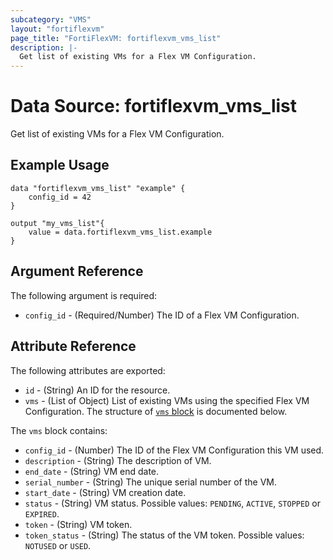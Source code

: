 ```yaml
---
subcategory: "VMS"
layout: "fortiflexvm"
page_title: "FortiFlexVM: fortiflexvm_vms_list"
description: |-
  Get list of existing VMs for a Flex VM Configuration.
---
```


# Data Source: fortiflexvm_vms_list
Get list of existing VMs for a Flex VM Configuration.

## Example Usage

```hcl
data "fortiflexvm_vms_list" "example" {
    config_id = 42
}

output "my_vms_list"{
    value = data.fortiflexvm_vms_list.example
}
```

## Argument Reference

The following argument is required:

* `config_id` - (Required/Number) The ID of a Flex VM Configuration.

## Attribute Reference

The following attributes are exported:

* `id` - (String) An ID for the resource.
* `vms` - (List of Object) List of existing VMs using the specified Flex VM Configuration. The structure of [`vms` block](#nestedatt--vms) is documented below.

<a id="nestedatt--vms"></a>
The `vms` block contains:

* `config_id` - (Number) The ID of the Flex VM Configuration this VM used.
* `description` - (String) The description of VM.
* `end_date` - (String) VM end date.
* `serial_number` - (String) The unique serial number of the VM.
* `start_date` - (String) VM creation date.
* `status` - (String) VM status. Possible values: `PENDING`, `ACTIVE`, `STOPPED` or `EXPIRED`.
* `token` - (String) VM token.
* `token_status` - (String) The status of the VM token. Possible values: `NOTUSED` or `USED`.
